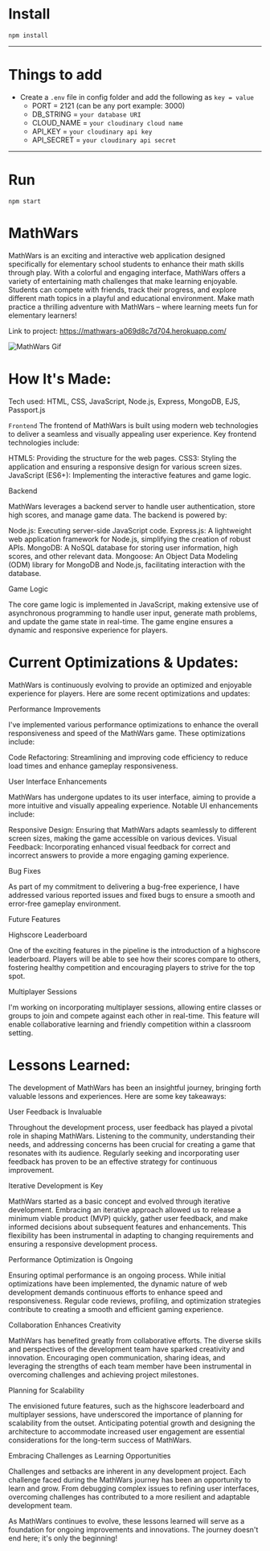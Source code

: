 # Install

`npm install`

---

# Things to add

- Create a `.env` file in config folder and add the following as `key = value`
  - PORT = 2121 (can be any port example: 3000)
  - DB_STRING = `your database URI`
  - CLOUD_NAME = `your cloudinary cloud name`
  - API_KEY = `your cloudinary api key`
  - API_SECRET = `your cloudinary api secret`

---

# Run

`npm start`

# MathWars

MathWars is an exciting and interactive web application designed specifically for elementary school students to enhance their math skills through play. With a colorful and engaging interface, MathWars offers a variety of entertaining math challenges that make learning enjoyable. Students can compete with friends, track their progress, and explore different math topics in a playful and educational environment. Make math practice a thrilling adventure with MathWars – where learning meets fun for elementary learners!

Link to project: https://mathwars-a069d8c7d704.herokuapp.com/


![MathWars Gif](<MathWars Gif - Made with Clipchamp.gif>)

# How It's Made:

Tech used: HTML, CSS, JavaScript, Node.js, Express, MongoDB, EJS, Passport.js

`Frontend`
The frontend of MathWars is built using modern web technologies to deliver a seamless and visually appealing user experience. Key frontend technologies include:

HTML5: Providing the structure for the web pages.
CSS3: Styling the application and ensuring a responsive design for various screen sizes.
JavaScript (ES6+): Implementing the interactive features and game logic.

Backend

MathWars leverages a backend server to handle user authentication, store high scores, and manage game data. The backend is powered by:

Node.js: Executing server-side JavaScript code.
Express.js: A lightweight web application framework for Node.js, simplifying the creation of robust APIs.
MongoDB: A NoSQL database for storing user information, high scores, and other relevant data.
Mongoose: An Object Data Modeling (ODM) library for MongoDB and Node.js, facilitating interaction with the database.

Game Logic

The core game logic is implemented in JavaScript, making extensive use of asynchronous programming to handle user input, generate math problems, and update the game state in real-time. The game engine ensures a dynamic and responsive experience for players.

# Current Optimizations & Updates:

MathWars is continuously evolving to provide an optimized and enjoyable experience for players. Here are some recent optimizations and updates:

Performance Improvements

I've implemented various performance optimizations to enhance the overall responsiveness and speed of the MathWars game. These optimizations include:

Code Refactoring: Streamlining and improving code efficiency to reduce load times and enhance gameplay responsiveness.

User Interface Enhancements

MathWars has undergone updates to its user interface, aiming to provide a more intuitive and visually appealing experience. Notable UI enhancements include:

Responsive Design: Ensuring that MathWars adapts seamlessly to different screen sizes, making the game accessible on various devices.
Visual Feedback: Incorporating enhanced visual feedback for correct and incorrect answers to provide a more engaging gaming experience.

Bug Fixes

As part of my commitment to delivering a bug-free experience, I have addressed various reported issues and fixed bugs to ensure a smooth and error-free gameplay environment.

Future Features

Highscore Leaderboard

One of the exciting features in the pipeline is the introduction of a highscore leaderboard. Players will be able to see how their scores compare to others, fostering healthy competition and encouraging players to strive for the top spot.

Multiplayer Sessions

I'm working on incorporating multiplayer sessions, allowing entire classes or groups to join and compete against each other in real-time. This feature will enable collaborative learning and friendly competition within a classroom setting.

# Lessons Learned:

The development of MathWars has been an insightful journey, bringing forth valuable lessons and experiences. Here are some key takeaways:

User Feedback is Invaluable

Throughout the development process, user feedback has played a pivotal role in shaping MathWars. Listening to the community, understanding their needs, and addressing concerns has been crucial for creating a game that resonates with its audience. Regularly seeking and incorporating user feedback has proven to be an effective strategy for continuous improvement.

Iterative Development is Key

MathWars started as a basic concept and evolved through iterative development. Embracing an iterative approach allowed us to release a minimum viable product (MVP) quickly, gather user feedback, and make informed decisions about subsequent features and enhancements. This flexibility has been instrumental in adapting to changing requirements and ensuring a responsive development process.

Performance Optimization is Ongoing

Ensuring optimal performance is an ongoing process. While initial optimizations have been implemented, the dynamic nature of web development demands continuous efforts to enhance speed and responsiveness. Regular code reviews, profiling, and optimization strategies contribute to creating a smooth and efficient gaming experience.

Collaboration Enhances Creativity

MathWars has benefited greatly from collaborative efforts. The diverse skills and perspectives of the development team have sparked creativity and innovation. Encouraging open communication, sharing ideas, and leveraging the strengths of each team member have been instrumental in overcoming challenges and achieving project milestones.

Planning for Scalability

The envisioned future features, such as the highscore leaderboard and multiplayer sessions, have underscored the importance of planning for scalability from the outset. Anticipating potential growth and designing the architecture to accommodate increased user engagement are essential considerations for the long-term success of MathWars.

Embracing Challenges as Learning Opportunities

Challenges and setbacks are inherent in any development project. Each challenge faced during the MathWars journey has been an opportunity to learn and grow. From debugging complex issues to refining user interfaces, overcoming challenges has contributed to a more resilient and adaptable development team.

As MathWars continues to evolve, these lessons learned will serve as a foundation for ongoing improvements and innovations. The journey doesn't end here; it's only the beginning!
